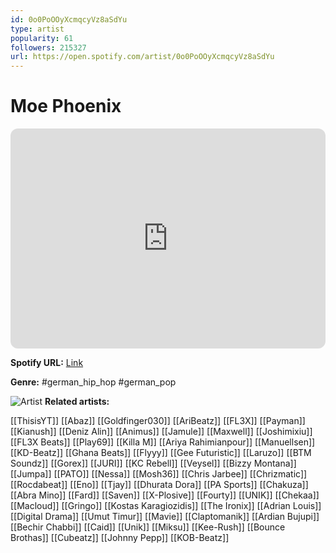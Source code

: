 ```yaml
---
id: 0o0PoOOyXcmqcyVz8aSdYu
type: artist
popularity: 61
followers: 215327
url: https://open.spotify.com/artist/0o0PoOOyXcmqcyVz8aSdYu
---
```

# Moe Phoenix

<iframe style="border-radius:12px" src="https://open.spotify.com/embed/artist/0o0PoOOyXcmqcyVz8aSdYu" width="100%" height="352" frameBorder="0" allowfullscreen="" allow="autoplay; clipboard-write; encrypted-media; fullscreen; picture-in-picture" loading="lazy"></iframe>

**Spotify URL:** [Link](https://open.spotify.com/artist/0o0PoOOyXcmqcyVz8aSdYu)

**Genre:**  #german_hip_hop #german_pop

![Artist](https://i.scdn.co/image/ab6761610000e5eb21158cbcc0ff3cca70367c44)
**Related artists:**

[[ThisisYT]]
[[Abaz]]
[[Goldfinger030]]
[[AriBeatz]]
[[FL3X]]
[[Payman]]
[[Kianush]]
[[Deniz Alin]]
[[Animus]]
[[Jamule]]
[[Maxwell]]
[[Joshimixiu]]
[[FL3X Beats]]
[[Play69]]
[[Killa M]]
[[Ariya Rahimianpour]]
[[Manuellsen]]
[[KD-Beatz]]
[[Ghana Beats]]
[[Flyyy]]
[[Gee Futuristic]]
[[Laruzo]]
[[BTM Soundz]]
[[Gorex]]
[[JURI]]
[[KC Rebell]]
[[Veysel]]
[[Bizzy Montana]]
[[Jumpa]]
[[PATO]]
[[Nessa]]
[[Mosh36]]
[[Chris Jarbee]]
[[Chrizmatic]]
[[Rocdabeat]]
[[Eno]]
[[Tjay]]
[[Dhurata Dora]]
[[PA Sports]]
[[Chakuza]]
[[Abra Mino]]
[[Fard]]
[[Saven]]
[[X-Plosive]]
[[Fourty]]
[[UNIK]]
[[Chekaa]]
[[Macloud]]
[[Gringo]]
[[Kostas Karagiozidis]]
[[The Ironix]]
[[Adrian Louis]]
[[Digital Drama]]
[[Umut Timur]]
[[Mavie]]
[[Claptomanik]]
[[Ardian Bujupi]]
[[Bechir Chabbi]]
[[Caid]]
[[Unik]]
[[Miksu]]
[[Kee-Rush]]
[[Bounce Brothas]]
[[Cubeatz]]
[[Johnny Pepp]]
[[KOB-Beatz]]
